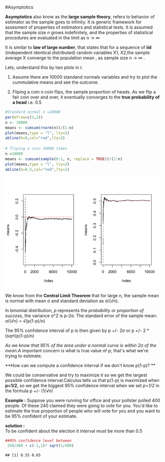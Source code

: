 #Asymptotics 

**Asymptotics** also know as the **large sample theory**, refers to behavior of estimator as the sample goes to infinity. 
It is generic framework for assesment of properties of estimators and statistical tests. It is assumed that the sample size *n* grows indefinitely, and the properties of statistical procedures are evaluated in the limit as n → ∞ 

It is similar to **law of large number**, that states that for a sequence of **iid** (independent identical distributed) random variables X1, X2,the sample average X converge to the population mean , as sample size n → ∞ .

Lets, understand this by two plots in r.

1. Assume there are 10000 standand normals variables and try to plot the cummulative means and see the outcome. 

2. Fliping a coin n coin flips, the sample proportion of heads. As we flip a fair coin over and over, it eventually converges to the **true probability of a head** i.e. 0.5


```r
#Standard normal n =10000
par(mfrow=c(1,2))
n <- 10000
means <- cumsum(rnorm(n))/(1:n)
plot(means,type = "l", lty=2)
abline(h=0,col="red",lty=2)

# fliping a coin 10000 times
n =10000
means <- cumsum(sample(0:1, n, replace = TRUE))/(1:n)
plot(means,type = "l", lty=2)
abline(h=0.5,col="red",lty=2)
```

![](Asymptotics_files/figure-html/unnamed-chunk-1-1.png)<!-- -->


We know from the **Central Limit Theorem** that for large n, the sample mean is normal with mean σ and standard deviation as σ/(√n).

In binomial distribution, *p* represents the *probability or proportion of success*, the variance σ^2 is p-2σ.
The standard error of the sample mean: σ/(√n) = √(p(1-p)/n)  


The 95% confidence interval of p is then given by p +/- 2σ or p +/- 2 *(sqrt(p(1-p)/n)

*As we know that 95% of the area under a normal curve is within 2σ of the mean*.A important concern is what is true value of p; that's what we're trying to estimate. 

**How can we compute a confidence interval if we don't know p(1-p)? **  

We could be conservative and try to maximize it so we get the largest possible confidence interval.Calculus tells us that p(1-p) is maximized when **p=1/2**, so we get the biggest 95% confidence interval when we set *p=1/2* in the formula p +/- (1/√n)

**Example :**
Suppose you were running for office and your pollster polled 400 people. Of these 240 claimed they were going to vote for you. You'd like to estimate the true proportion of people who will vote for you and you want to be 95% confident of your estimate.

**solution :**  
To be confident about the election it interval must be more than 0.5 

```r
##95% confidence level between
 240/400 + c(-1,1)* sqrt(1/400)
```

```
## [1] 0.55 0.65
```

